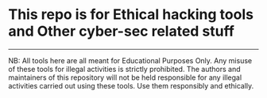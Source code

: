 # This repo is for Ethical hacking tools and Other cyber-sec related stuff
----------------------------------------------------------
NB: All tools here are all meant for Educational Purposes Only. Any misuse of these tools for illegal activities is strictly prohibited. The authors and maintainers of this repository will not be held responsible for any illegal activities carried out using these tools. Use them responsibly and ethically.
